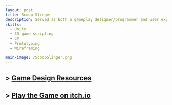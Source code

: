 ```yaml
---
layout: post
title: Scoop Slinger
description: Served as both a gameplay designer/programmer and user experience researcher on a team project to develop a survival horror first-person shooter, where players combat ice cream-themed monsters using scoops of ice cream. Built in Unity and published on itch.io.
skills: 
  - Unity
  - 3D game scripting
  - C#
  - Prototyping
  - Wireframing

main-image: /ScoopSlinger.png
---
```

## > [Game Design Resources](https://drive.google.com/drive/folders/1fRlSPB927lnqZ0k8fHQDEeHLd94mS-UR)
## > [Play the Game on itch.io](https://dotundoesgames.itch.io/scoop-slinger)